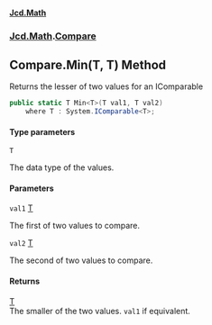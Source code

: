 #### [Jcd.Math](index.md 'index')
### [Jcd.Math](Jcd.Math.md 'Jcd.Math').[Compare](Jcd.Math.Compare.md 'Jcd.Math.Compare')

## Compare.Min<T>(T, T) Method

Returns the lesser of two values for an IComparable

```csharp
public static T Min<T>(T val1, T val2)
    where T : System.IComparable<T>;
```
#### Type parameters

<a name='Jcd.Math.Compare.Min_T_(T,T).T'></a>

`T`

The data type of the values.
#### Parameters

<a name='Jcd.Math.Compare.Min_T_(T,T).val1'></a>

`val1` [T](Jcd.Math.Compare.Min_T_(T,T).md#Jcd.Math.Compare.Min_T_(T,T).T 'Jcd.Math.Compare.Min<T>(T, T).T')

The first of two values to compare.

<a name='Jcd.Math.Compare.Min_T_(T,T).val2'></a>

`val2` [T](Jcd.Math.Compare.Min_T_(T,T).md#Jcd.Math.Compare.Min_T_(T,T).T 'Jcd.Math.Compare.Min<T>(T, T).T')

The second of two values to compare.

#### Returns
[T](Jcd.Math.Compare.Min_T_(T,T).md#Jcd.Math.Compare.Min_T_(T,T).T 'Jcd.Math.Compare.Min<T>(T, T).T')  
The smaller of the two values. `val1` if equivalent.